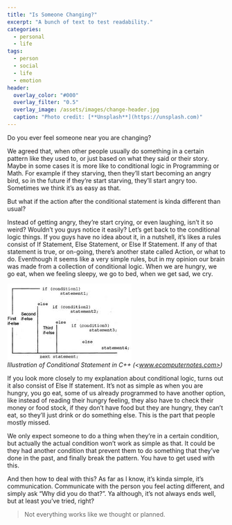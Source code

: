 ```yaml
---
title: "Is Someone Changing?"
excerpt: "A bunch of text to test readability."
categories:
  - personal
  - life
tags:
  - person
  - social
  - life
  - emotion
header:
  overlay_color: "#000"
  overlay_filter: "0.5"
  overlay_image: /assets/images/change-header.jpg
  caption: "Photo credit: [**Unsplash**](https://unsplash.com)"
---
```

  
Do you ever feel someone near you are changing?
  
We agreed that, when other people usually do something in a certain pattern like they used to, or just based on what they said or their story. Maybe in some cases it is more like to conditional logic in Programming or Math. For example if they starving, then they’ll start becoming an angry bird, so in the future if they’re start starving, they’ll start angry too. Sometimes we think it’s as easy as that.
  
But what if the action after the conditional statement is kinda different than usual?  
  
Instead of getting angry, they’re start crying, or even laughing, isn’t it so weird? Wouldn’t you guys notice it easily?
Let’s get back to the conditional logic things. If you guys have no idea about it, in a nutshell, it’s likes a rules consist of If Statement, Else Statement, or Else If Statement. If any of that statement is true, or on-going, there’s another state called Action, or what to do. Eventhough it seems like a very simple rules, but in my opinion our brain was made from a collection of conditional logic. When we are hungry, we go eat, when we feeling sleepy, we go to bed, when we get sad, we cry.  
  
![Conditional Logic](/images/conditional-logic.jpg "Conditional logic illustration")  
_Illustration of Conditional Statement in C++ (<www.ecomputernotes.com>)_  

If you look more closely to my explanation about conditional logic, turns out it also consist of Else If statement. It’s not as simple as when you are hungry, you go eat, some of us already programmed to have another option, like instead of reading their hungry feeling, they also have to check their money or food stock, if they don’t have food but they are hungry, they can’t eat, so they’ll just drink or do something else. This is the part that people mostly missed.  

We only expect someone to do a thing when they’re in a certain condition, but actually the actual condition won’t work as simple as that. It could be they had another condition that prevent them to do something that they’ve done in the past, and finally break the pattern. You have to get used with this.   

And then how to deal with this? As far as I know, it’s kinda simple, it’s communication. Communicate with the person you feel acting different, and simply ask “Why did you do that?”. Ya although, it’s not always ends well, but at least you’ve tried, right?
  
> Not everything works like we thought or planned.
